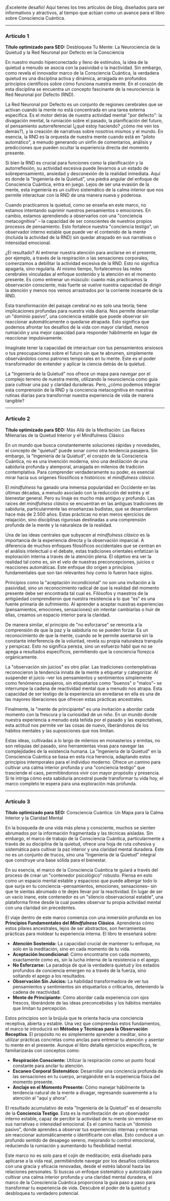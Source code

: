 ¡Excelente desafío! Aquí tienes los tres artículos de blog, diseñados para ser informativos y atractivos, al tiempo que actúan como un avance para el libro sobre Consciencia Cuántica.

---

### Artículo 1

**Título optimizado para SEO:** Desbloquea Tu Mente: La Neurociencia de la Quietud y la Red Neuronal por Defecto en la Consciencia



En nuestro mundo hiperconectado y lleno de estímulos, la idea de la quietud a menudo se asocia con la pasividad o la inactividad. Sin embargo, como revela el innovador marco de la Consciencia Cuántica, la verdadera quietud es una disciplina activa y dinámica, arraigada en profundos principios científicos sobre cómo funciona nuestra mente. En el corazón de esta disciplina se encuentra un concepto fascinante de la neurociencia: la Red Neuronal por Defecto (RND).

La Red Neuronal por Defecto es un conjunto de regiones cerebrales que se activan cuando la mente no está concentrada en una tarea externa específica. Es el motor detrás de nuestra actividad mental "por defecto": la divagación mental, la rumiación sobre el pasado, la planificación del futuro, el pensamiento autorreferencial (¿qué estoy haciendo? ¿cómo me ven los demás?), y la creación de narrativas sobre nosotros mismos y el mundo. En esencia, la RND es la orquesta de nuestra mente cuando está en "piloto automático", a menudo generando un sinfín de comentarios, análisis y predicciones que pueden ocultar la experiencia directa del momento presente.

Si bien la RND es crucial para funciones como la planificación y la autorreflexión, su actividad excesiva puede llevarnos a un estado de sobrepensamiento, ansiedad y desconexión de la realidad inmediata. Aquí es donde la "Ingeniería de la Quietud", una piedra angular del enfoque de Consciencia Cuántica, entra en juego. Lejos de ser una evasión de la mente, esta ingeniería es un cultivo sistemático de la calma interior que nos permite interactuar con la RND de una manera nueva y poderosa.

Cuando practicamos la quietud, como se enseña en este marco, no estamos intentando suprimir nuestros pensamientos o emociones. En cambio, estamos aprendiendo a observarlos con una "conciencia metacognitiva" – la capacidad de ser conscientes de nuestros propios procesos de pensamiento. Esto fortalece nuestra "conciencia testigo", un observador interno estable que puede ver el contenido de la mente (incluida la actividad de la RND) sin quedar atrapado en sus narrativas o intensidad emocional.

¿El resultado? Al entrenar nuestra atención para anclarse en el presente, por ejemplo, a través de la respiración o las sensaciones corporales, comenzamos a debilitar la actividad excesiva de la RND. Esto no significa apagarla, sino regularla. Al mismo tiempo, fortalecemos las redes cerebrales vinculadas al enfoque sostenido y la atención en el momento presente. Es como entrenar un músculo: cuanto más practicamos la observación consciente, más fuerte se vuelve nuestra capacidad de dirigir la atención y menos nos vemos arrastrados por la corriente incesante de la RND.

Esta transformación del paisaje cerebral no es solo una teoría; tiene implicaciones profundas para nuestra vida diaria. Nos permite desarrollar un "dominio pasivo", una conciencia estable que puede observar sin reaccionar automáticamente o quedarse atrapada. Esto significa que podemos afrontar los desafíos de la vida con mayor claridad, menos rumiación y una mejor capacidad para responder hábilmente en lugar de reaccionar impulsivamente.

Imagínate tener la capacidad de interactuar con tus pensamientos ansiosos o tus preocupaciones sobre el futuro sin que te abrumen, simplemente observándolos como patrones temporales en tu mente. Este es el poder transformador de entender y aplicar la ciencia detrás de la quietud.

La "Ingeniería de la Quietud" nos ofrece un mapa para navegar por el complejo terreno de nuestra mente, utilizando la neurociencia como guía para cultivar una paz y claridad duraderas. Pero, ¿cómo podemos integrar esta comprensión de la RND y la conciencia metacognitiva en nuestras rutinas diarias para transformar nuestra experiencia de vida de manera tangible?

---

### Artículo 2

**Título optimizado para SEO:** Más Allá de la Meditación: Las Raíces Milenarias de la Quietud Interior y el Mindfulness Clásico



En un mundo que busca constantemente soluciones rápidas y novedades, el concepto de "quietud" puede sonar como otra tendencia pasajera. Sin embargo, la "Ingeniería de la Quietud", el corazón de la Consciencia Cuántica, no es una invención moderna, sino una destilación de una sabiduría profunda y atemporal, arraigada en milenios de tradición contemplativa. Para comprender verdaderamente su poder, es esencial mirar hacia sus orígenes filosóficos e históricos: el *mindfulness clásico*.

El *mindfulness* ha ganado una inmensa popularidad en Occidente en las últimas décadas, a menudo asociado con la reducción del estrés y el bienestar general. Pero su linaje es mucho más antiguo y profundo. Las raíces del *mindfulness clásico* se encuentran en las antiguas tradiciones de sabiduría, particularmente las enseñanzas budistas, que se desarrollaron hace más de 2.500 años. Estas prácticas no eran meros ejercicios de relajación, sino disciplinas rigurosas destinadas a una comprensión profunda de la mente y la naturaleza de la realidad.

Una de las ideas centrales que subyacen al *mindfulness clásico* es la importancia de la experiencia directa y la observación imparcial. A diferencia de muchos enfoques filosóficos occidentales que se centran en el análisis intelectual o el debate, estas tradiciones orientales enfatizan la exploración interna a través de la atención plena. El objetivo era ver la realidad tal como es, sin el velo de nuestras preconcepciones, juicios o reacciones automáticas. Este enfoque dio origen a principios fundamentales que son tan relevantes hoy como lo fueron hace siglos.

Principios como la "aceptación incondicional" no son una invitación a la pasividad, sino un reconocimiento radical de que la realidad del momento presente debe ser encontrada tal cual es. Filósofos y maestros de la antigüedad comprendieron que nuestra resistencia a lo que "es" es una fuente primaria de sufrimiento. Al aprender a aceptar nuestras experiencias (pensamientos, emociones, sensaciones) sin intentar cambiarlas o huir de ellas, creamos un espacio interior para la claridad.

De manera similar, el principio de "no esforzarse" se remonta a la comprensión de que la paz y la sabiduría no se pueden forzar. Es un reconocimiento de que la mente, cuando se le permite asentarse sin la constante interferencia de la voluntad, revela su propia naturaleza tranquila y perspicaz. Esto no significa pereza, sino un esfuerzo hábil que no se apega a resultados específicos, permitiendo que la conciencia florezca orgánicamente.

La "observación sin juicios" es otro pilar. Las tradiciones contemplativas reconocieron la tendencia innata de la mente a etiquetar y categorizar. Al suspender el juicio –ver los pensamientos y sentimientos simplemente como fenómenos pasajeros, sin etiquetarlos como "buenos" o "malos"– se interrumpe la cadena de reactividad mental que a menudo nos atrapa. Esta capacidad de ser testigo de la experiencia sin enredarse en ella es una de las mayores liberaciones que ofrecen estas prácticas ancestrales.

Finalmente, la "mente de principiante" es una invitación a abordar cada momento con la frescura y la curiosidad de un niño. En un mundo donde nuestra experiencia a menudo está teñida por el pasado y las expectativas, esta actitud nos permite ver las cosas de nuevo, liberándonos de los hábitos mentales y las suposiciones que nos limitan.

Estas ideas, cultivadas a lo largo de milenios en monasterios y ermitas, no son reliquias del pasado, sino herramientas vivas para navegar las complejidades de la existencia humana. La "Ingeniería de la Quietud" en la Consciencia Cuántica se basa en esta rica herencia, adaptando estos principios intemporales para el individuo moderno. Ofrece un camino para cultivar una calma interior profunda y una "conciencia testigo" que trasciende el caos, permitiéndonos vivir con mayor propósito y presencia. Si te intriga cómo esta sabiduría ancestral puede transformar tu vida hoy, el marco completo te espera para una exploración más profunda.

---

### Artículo 3

**Título optimizado para SEO:** Consciencia Cuántica: Un Mapa para la Calma Interior y la Claridad Mental



En la búsqueda de una vida más plena y consciente, muchos se sienten abrumados por la información fragmentada y las técnicas aisladas. Sin embargo, el marco de trabajo de la Consciencia Cuántica, particularmente a través de su disciplina de la quietud, ofrece una hoja de ruta cohesiva y sistemática para cultivar la paz interior y una claridad mental duradera. Este no es un conjunto de trucos, sino una "Ingeniería de la Quietud" integral que construye una base sólida para el bienestar.

En su esencia, el marco de la Consciencia Cuántica te guiará a través del proceso de crear un "contenedor psicológico" robusto. Piensa en esto como un espacio mental estable y espacioso que puede albergar todo lo que surja en tu conciencia –pensamientos, emociones, sensaciones– sin que te sientas abrumado o te dejes llevar por la reactividad. En lugar de ser un vacío inane, este contenedor es un "silencio observacional estable", una plataforma firme desde la cual puedes observar tu propia actividad mental con una claridad sin precedentes.

El viaje dentro de este marco comienza con una inmersión profunda en los **Principios Fundamentales del *Mindfulness* Clásico**. Aprenderás cómo estos pilares ancestrales, lejos de ser abstractos, son herramientas prácticas para moldear tu experiencia interna. El libro te enseñará sobre:

*   **Atención Sostenida:** La capacidad crucial de mantener tu enfoque, no solo en la meditación, sino en cada momento de tu vida.
*   **Aceptación Incondicional:** Cómo encontrarte con cada momento, exactamente como es, sin la lucha interna de la resistencia o el apego.
*   **No Esforzarse:** La paradoja de que la verdadera quietud y los estados profundos de conciencia emergen no a través de la fuerza, sino soltando el apego a los resultados.
*   **Observación Sin Juicios:** La habilidad transformadora de ver tus pensamientos y sentimientos sin etiquetarlos o criticarlos, deteniendo la cadena de reactividad.
*   **Mente de Principiante:** Cómo abordar cada experiencia con ojos frescos, liberándote de las ideas preconcebidas y los hábitos mentales que limitan tu percepción.

Estos principios son la brújula que te orienta hacia una conciencia receptiva, abierta y estable. Una vez que comprendas estos fundamentos, el marco te introducirá en **Métodos y Técnicas para la Observación Receptiva**. El propósito no es simplemente aprender a meditar, sino a utilizar prácticas concretas como anclas para entrenar tu atención y asentar tu mente en el presente. Aunque el libro detalla ejercicios específicos, te familiarizarás con conceptos como:

*   **Respiración Consciente:** Utilizar la respiración como un punto focal constante para anclar tu atención.
*   **Escaneo Corporal Sistemático:** Desarrollar una conciencia profunda de las sensaciones en tu cuerpo, arraigándote en la experiencia física del momento presente.
*   **Anclaje en el Momento Presente:** Cómo manejar hábilmente la tendencia natural de la mente a divagar, regresando suavemente a tu atención al "aquí y ahora".

El resultado acumulativo de esta "Ingeniería de la Quietud" es el desarrollo de la **Conciencia Testigo**. Esta es la manifestación de un observador interno estable, capaz de percibir la actividad de tu mente sin enredarse en sus narrativas o intensidad emocional. Es el camino hacia un "dominio pasivo", donde aprendes a observar tus experiencias internas y externas sin reaccionar automáticamente o identificarte con ellas. Esto conduce a un profundo sentido de desapego sereno, mejorando tu control emocional, reduciendo la rumiación y aumentando tu flexibilidad mental.

Este marco no es solo para el cojín de meditación; está diseñado para aplicarse a la vida real, permitiéndote navegar por los desafíos cotidianos con una gracia y eficacia renovadas, desde el estrés laboral hasta las relaciones personales. Si buscas un enfoque sistemático y autorizado para cultivar una calma interior profunda y una claridad mental duradera, el marco de la Consciencia Cuántica proporciona la guía paso a paso para transformar tu experiencia de vida. Descubre el poder de la quietud y desbloquea tu verdadero potencial.